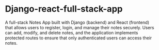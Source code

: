 # Django-react-full-stack-app
A full-stack Notes App built with Django (backend) and React (frontend) that allows users to register, login, and manage their notes securely. Users can add, modify, and delete notes, and the application implements protected routes to ensure that only authenticated users can access their notes.
